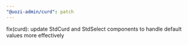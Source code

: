 ```yaml
---
"@uozi-admin/curd": patch
---
```


fix(curd): update StdCurd and StdSelect components to handle default values more effectively
